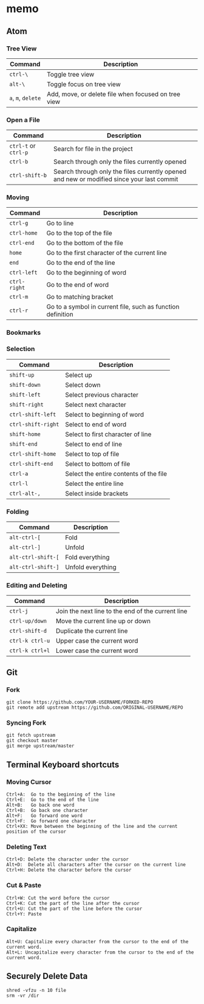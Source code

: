 # memo

## Atom

### Tree View
| Command | Description |
| --- | --- |
| `ctrl-\` | Toggle tree view |
| `alt-\` | Toggle focus on tree view|
| `a`, `m`, `delete` | Add, move, or delete file when focused on tree view|

### Open a File
| Command | Description |
| --- | --- |
| `ctrl-t` or `ctrl-p` | Search for file in the project |
| `ctrl-b` | Search through only the files currently opened |
| `ctrl-shift-b` | Search through only the files currently opened and new or modified since your last commit |

### Moving
| Command | Description |
| --- | --- |
| `ctrl-g` | Go to line |
| `ctrl-home` | Go to the top of the file |
| `ctrl-end` | Go to the bottom of the file |
| `home` | Go to the first character of the current line |
| `end` | Go to the end of the line |
| `ctrl-left` | Go to the beginning of word |
| `ctrl-right` | Go to the end of word |
| `ctrl-m` | Go to matching bracket |
| `ctrl-r` | Go to a symbol in current file, such as function definition |

### Bookmarks

### Selection
| Command | Description |
| --- | --- |
| `shift-up` | Select up |
| `shift-down` | Select down |
| `shift-left` | Select previous character |
| `shift-right` | Select next character |
| `ctrl-shift-left` | Select to beginning of word |
| `ctrl-shift-right` | Select to end of word |
| `shift-home` | Select to first character of line |
| `shift-end` | Select to end of line |
| `ctrl-shift-home` | Select to top of file |
| `ctrl-shift-end` | Select to bottom of file |
| `ctrl-a` | Select the entire contents of the file |
| `ctrl-l` | Select the entire line |
| `ctrl-alt-,` | Select inside brackets |

### Folding
| Command | Description |
| --- | --- |
| `alt-ctrl-[` | Fold |
| `alt-ctrl-]` | Unfold |
| `alt-ctrl-shift-[` | Fold everything |
| `alt-ctrl-shift-]` | Unfold everything |

### Editing and Deleting
| Command | Description |
| --- | --- |
| `ctrl-j` | Join the next line to the end of the current line |
| `ctrl-up/down` | Move the current line up or down |
| `ctrl-shift-d` | Duplicate the current line |
| `ctrl-k ctrl-u` | Upper case the current word |
| `ctrl-k ctrl+l` | Lower case the current word |

## Git

### Fork
```
git clone https://github.com/YOUR-USERNAME/FORKED-REPO
git remote add upstream https://github.com/ORIGINAL-USERNAME/REPO
```

### Syncing Fork
```
git fetch upstream
git checkout master
git merge upstream/master
```

## Terminal Keyboard shortcuts

### Moving Cursor
```
Ctrl+A:  Go to the beginning of the line
Ctrl+E:  Go to the end of the line
Alt+B:   Go back one word
Ctrl+B:  Go back one character
Alt+F:   Go forward one word
Ctrl+F:  Go forward one character
Ctrl+XX: Move between the beginning of the line and the current position of the cursor
```

### Deleting Text
```
Ctrl+D: Delete the character under the cursor
Alt+D:  Delete all characters after the cursor on the current line
Ctrl+H: Delete the character before the cursor
``` 

### Cut & Paste
```
Ctrl+W: Cut the word before the cursor
Ctrl+K: Cut the part of the line after the cursor
Ctrl+U: Cut the part of the line before the cursor
Ctrl+Y: Paste
```

### Capitalize
```
Alt+U: Capitalize every character from the cursor to the end of the current word.
Alt+L: Uncapitalize every character from the cursor to the end of the current word.
```

## Securely Delete Data
```
shred -vfzu -n 10 file
srm -vr /dir
```
